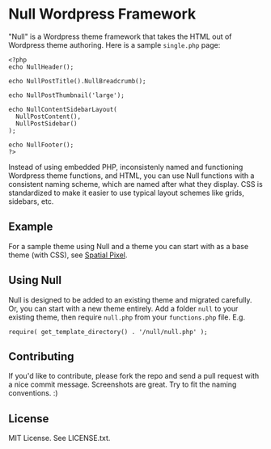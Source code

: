 # Null Wordpress Framework

"Null" is a Wordpress theme framework that takes the HTML out of Wordpress theme authoring. Here
is a sample `single.php` page:

    <?php
    echo NullHeader();

    echo NullPostTitle().NullBreadcrumb();

    echo NullPostThumbnail('large');

    echo NullContentSidebarLayout(
      NullPostContent(),
      NullPostSidebar()
    );

    echo NullFooter();
    ?>

Instead of using embedded PHP, inconsistenly named and functioning Wordpress theme functions,
and HTML, you can use Null functions with a consistent naming scheme, which are named after what
they display. CSS is standardized to make it easier to use typical layout schemes like grids,
sidebars, etc.

## Example

For a sample theme using Null and a theme you can start with as a base theme (with CSS), see
[Spatial Pixel](https://github.com/awmartin/spatialpixel).

## Using Null

Null is designed to be added to an existing theme and migrated carefully. Or, you can start with a
new theme entirely. Add a folder `null` to your existing theme, then require `null.php` from your
`functions.php` file. E.g.

    require( get_template_directory() . '/null/null.php' );

## Contributing

If you'd like to contribute, please fork the repo and send a pull request with
a nice commit message. Screenshots are great. Try to fit the naming conventions. :)

## License

MIT License. See LICENSE.txt.
